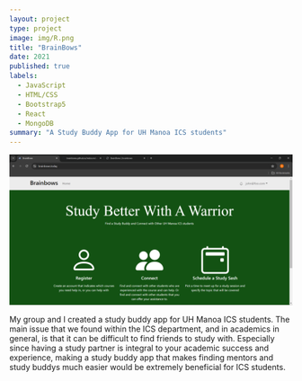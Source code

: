 ```yaml
---
layout: project
type: project
image: img/R.png
title: "BrainBows"
date: 2021
published: true
labels:
  - JavaScript
  - HTML/CSS
  - Bootstrap5
  - React
  - MongoDB
summary: "A Study Buddy App for UH Manoa ICS students"
---
```


<img class="img-fluid" src="../img/final-landing.png">

My group and I created a study buddy app for UH Manoa ICS students. The main issue that we found within the ICS department, and in academics in general, is that it can be difficult to find friends to study with. Especially since having a study partner is integral to your academic success and experience, making a study buddy app that makes finding mentors and study buddys much easier would be extremely beneficial for ICS students.
